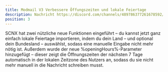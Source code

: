 ```yaml
---
title: Modmail V3 Verbessere Öffungszeiten und lokale Feiertage
description: Nachricht https://discord.com/channels/489786377261678592/916460015815127081/1381284482929135628
position: 3
---
```

SCNX hat zwei nützliche neue Funktionen eingeführt – du kannst jetzt ganz einfach lokale Feiertage importieren, indem du dein Land – und optional dein Bundesland – auswählst, sodass eine manuelle Eingabe nicht mehr nötig ist. Außerdem wurde der neue %openingHours%-Parameter hinzugefügt – dieser zeigt die Öffnungszeiten der nächsten 7 Tage automatisch in der lokalen Zeitzone des Nutzers an, sodass du sie nicht mehr manuell in die Nachricht schreiben musst.